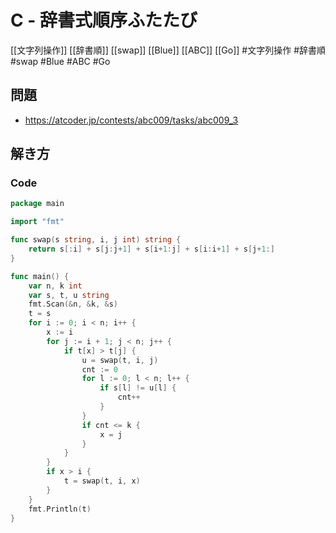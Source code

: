 # C - 辞書式順序ふたたび
[[文字列操作]] [[辞書順]] [[swap]] [[Blue]] [[ABC]] [[Go]]
#文字列操作 #辞書順 #swap #Blue #ABC #Go 

## 問題
- https://atcoder.jp/contests/abc009/tasks/abc009_3

## 解き方
### Code
```go
package main

import "fmt"

func swap(s string, i, j int) string {
	return s[:i] + s[j:j+1] + s[i+1:j] + s[i:i+1] + s[j+1:]
}

func main() {
	var n, k int
	var s, t, u string
	fmt.Scan(&n, &k, &s)
	t = s
	for i := 0; i < n; i++ {
		x := i
		for j := i + 1; j < n; j++ {
			if t[x] > t[j] {
				u = swap(t, i, j)
				cnt := 0
				for l := 0; l < n; l++ {
					if s[l] != u[l] {
						cnt++
					}
				}
				if cnt <= k {
					x = j
				}
			}
		}
		if x > i {
			t = swap(t, i, x)
		}
	}
	fmt.Println(t)
}
```